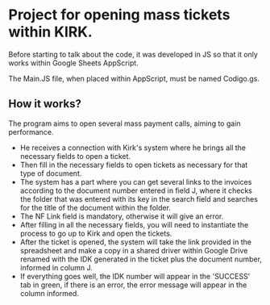 # Project for opening mass tickets within KIRK.

Before starting to talk about the code, it was developed in JS so that it only works within Google Sheets AppScript.

The Main.JS file, when placed within AppScript, must be named Codigo.gs.

## How it works?

The program aims to open several mass payment calls, aiming to gain performance.

- He receives a connection with Kirk's system where he brings all the necessary fields to open a ticket.
- Then fill in the necessary fields to open tickets as necessary for that type of document.
- The system has a part where you can get several links to the invoices according to the document number entered in field J, where it checks the folder that was entered with its key in the search field and searches for the title of the document within the folder.
- The NF Link field is mandatory, otherwise it will give an error.
- After filling in all the necessary fields, you will need to instantiate the process to go up to Kirk and open the tickets.
- After the ticket is opened, the system will take the link provided in the spreadsheet and make a copy in a shared driver within Google Drive renamed with the IDK generated in the ticket plus the document number, informed in column J.
- If everything goes well, the IDK number will appear in the 'SUCCESS' tab in green, if there is an error, the error message will appear in the column informed.
